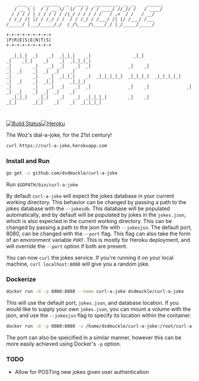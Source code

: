 ```
    ____ _    ______  __  _____  __________ __ __    ______
   / __ \ |  / / __ \/  |/  / / / / ____/ //_// /   / ____/
  / / / / | / / / / / /|_/ / / / / /   / ,<  / /   / __/   
 / /_/ /| |/ / /_/ / /  / / /_/ / /___/ /| |/ /___/ /___   
/_____/ |___/_____/_/  /_/\____/\____/_/ |_/_____/_____/   
                                                           
+-+-+-+-+-+-+-+-+
|P|R|E|S|E|N|T|S|
+-+-+-+-+-+-+-+-+
                                                                                                            
  _|_|_|  _|    _|  _|_|_|    _|                _|_|                      _|    _|_|    _|    _|  _|_|_|_|  
_|        _|    _|  _|    _|  _|              _|    _|                    _|  _|    _|  _|  _|    _|        
_|        _|    _|  _|_|_|    _|  _|_|_|_|_|  _|_|_|_|  _|_|_|_|_|        _|  _|    _|  _|_|      _|_|_|    
_|        _|    _|  _|    _|  _|              _|    _|              _|    _|  _|    _|  _|  _|    _|        
  _|_|_|    _|_|    _|    _|  _|_|_|_|        _|    _|                _|_|      _|_|    _|    _|  _|_|_|_|  
                                                                                                            
                                                                                                            
```
[![Build Status](https://travis-ci.org/dvdmuckle/curl-a-joke.svg?branch=master)](https://travis-ci.org/dvdmuckle/curl-a-joke)[![Heroku](https://heroku-badge.herokuapp.com/?app=curl-a-joke&svg=1)](https://curl-a-joke.herokuapp.com)

The Woz's dial-a-joke, for the 21st century!

```bash
curl https://curl-a-joke.herokuapp.com
```

### Install and Run

```bash
go get -u github.com/dvdmuckle/curl-a-joke
```
Run `$GOPATH/bin/curl-a-joke`

By default `curl-a-joke` will expect the jokes database in your current working directory. This behavior can be changed by passing a path to the jokes database with the `--jokesdb`. This database will be populated automatically, and by default will be populated by jokes in the `jokes.json`, which is also expected in the current working directory. This can be changed by passing a path to the json file with `--jokesjsn`. The default port, 8080, can be changed with the `--port` flag. This flag can also take the form of an environment variable `PORT`. This is mostly for Heroku deployment, and will override the `--port` option if both are present.

You can now `curl` the jokes service. If you're running it on your local machine, `curl localhost:8080` will give you a random joke.

### Dockerize

```bash
docker run -d -p 8080:8080 --name curl-a-joke dvdmuckle/curl-a-joke
```

This will use the default port, `jokes.json`, and database location. If you would like to supply your own `jokes.json`, you can mount a volume with the json,  and use the `--jokesjsn` flag to specify its location within the container.

```bash
docker run -d -p 8080:8080 -v /home/dvdmuckle/curl-a-joke:/root/curl-a-joke --name curl-a-joke dvdmuckle/curl-a-joke --jokejson /root/curl-a-joke/jokes.json
```
The port can also be speicified in a similar manner, however this can be more easily achieved using Docker's `-p` option.

### TODO

* Allow for POSTing new jokes given user authentication
